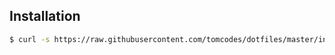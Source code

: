 ## Installation
```sh
$ curl -s https://raw.githubusercontent.com/tomcodes/dotfiles/master/init | bash
```
